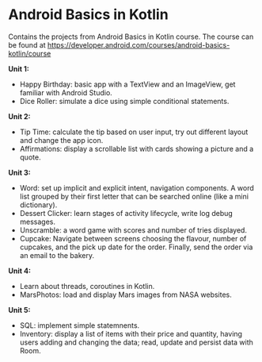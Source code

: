 # Android Basics in Kotlin
Contains the projects from Android Basics in Kotlin course. The course can be found at https://developer.android.com/courses/android-basics-kotlin/course 

**Unit 1:**

- Happy Birthday: basic app with a TextView and an ImageView, get familiar with Android Studio.
- Dice Roller: simulate a dice using simple conditional statements.

**Unit 2:**

- Tip Time: calculate the tip based on user input, try out different layout and change the app icon.
- Affirmations: display a scrollable list with cards showing a picture and a quote.

**Unit 3:**

- Word: set up implicit and explicit intent, navigation components. A word list grouped by their first letter that can be searched online (like a mini dictionary).
- Dessert Clicker: learn stages of activity lifecycle, write log debug messages. 
- Unscramble: a word game with scores and number of tries displayed. 
- Cupcake: Navigate between screens choosing the flavour, number of cupcakes, and the pick up date for the order. Finally, send the order via an email to the bakery.

**Unit 4:**

- Learn about threads, coroutines in Kotlin.
- MarsPhotos: load and display Mars images from NASA websites.

**Unit 5:**

- SQL: implement simple statemnents. 
- Inventory: display a list of items with their price and quantity, having users adding and changing the data; read, update and persist data with Room.
